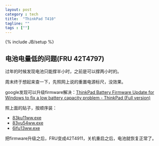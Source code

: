 ```yaml
---
layout: post
category : tech
title:  "ThinkPad T410"
tagline: ""
tags : [""] 
---
```

{% include JB/setup %}

## 电池电量低的问题(FRU 42T4797)

过年的时候发现电池只能撑半小时，之前是可以撑两小时的。

周末终于想起来查一下，先照网上说的重置电源标尺，没效果。

google发现可以升级firmware解决：[ThinkPad Battery Firmware Update for Windows to fix a low battery capacity problem - ThinkPad (Full version)](http://www-307.ibm.com/pc/support/site.wss/MIGR-75738.html)

照上面的贴子，按顺序装：
- [83ku11ww.exe](http://download.lenovo.com/ibmdl/pub/pc/pccbbs/mobiles/83ku11ww.exe)
- [83vu54ww.exe](http://download.lenovo.com/ibmdl/pub/pc/pccbbs/mobiles/83vu54ww.exe)
- [6ifu13ww.exe](http://download.lenovo.com/ibmdl/pub/pc/pccbbs/mobiles/6ifu13ww.exe)

把firmware升级之后，FRU变成42T4911，关机重启之后，电池就恢复正常了。 
